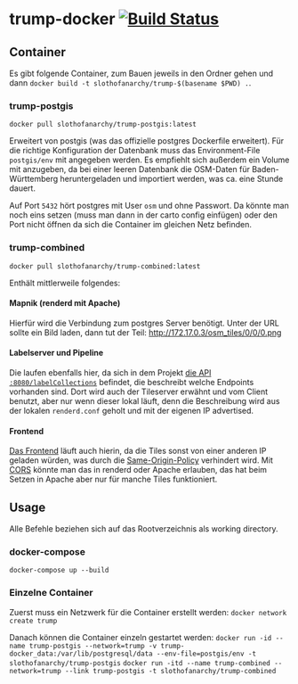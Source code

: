# trump-docker [![Build Status](https://travis-ci.org/trump-fmi/trump-docker.svg?branch=master)](https://travis-ci.org/trump-fmi/trump-docker)

## Container
Es gibt folgende Container, zum Bauen jeweils in den Ordner gehen und dann `docker build -t slothofanarchy/trump-$(basename $PWD) .`.

### trump-postgis
`docker pull slothofanarchy/trump-postgis:latest`

Erweitert von postgis (was das offizielle postgres Dockerfile erweitert).
Für die richtige Konfiguration der Datenbank muss das Environment-File `postgis/env` mit angegeben werden.
Es empfiehlt sich außerdem ein Volume mit anzugeben, da bei einer leeren Datenbank die OSM-Daten für Baden-Württemberg heruntergeladen und importiert werden, was ca. eine Stunde dauert.

Auf Port `5432` hört postgres mit User `osm` und ohne Passwort.
Da könnte man noch eins setzen (muss man dann in der carto config einfügen) oder den Port nicht öffnen da sich die Container im gleichen Netz befinden.

### trump-combined
`docker pull slothofanarchy/trump-combined:latest`

Enthält mittlerweile folgendes:

#### Mapnik (renderd mit Apache)
Hierfür wird die Verbindung zum postgres Server benötigt.
Unter der URL sollte ein Bild laden, dann tut der Teil: http://172.17.0.3/osm_tiles/0/0/0.png

#### Labelserver und Pipeline
Die laufen ebenfalls hier, da sich in dem Projekt [die API `:8080/labelCollections`](http://172.17.0.3:8080/labelCollections) befindet, die beschreibt welche Endpoints vorhanden sind.
Dort wird auch der Tileserver erwähnt und vom Client benutzt, aber nur wenn dieser lokal läuft, denn die Beschreibung wird aus der lokalen `renderd.conf` geholt und mit der eigenen IP advertised.

#### Frontend
[Das Frontend](http://172.17.0.3) läuft auch hierin, da die Tiles sonst von einer anderen IP geladen würden, was durch die [Same-Origin-Policy](https://de.wikipedia.org/wiki/Same-Origin-Policy) verhindert wird.
Mit [CORS](https://de.wikipedia.org/wiki/Cross-Origin_Resource_Sharing) könnte man das in renderd oder Apache erlauben, das hat beim Setzen in Apache aber nur für manche Tiles funktioniert.

## Usage

Alle Befehle beziehen sich auf das Rootverzeichnis als working directory.

### docker-compose

`docker-compose up --build`

### Einzelne Container

Zuerst muss ein Netzwerk für die Container erstellt werden: `docker network create trump`

Danach können die Container einzeln gestartet werden:
`docker run -id --name trump-postgis --network=trump -v trump-docker_data:/var/lib/postgresql/data --env-file=postgis/env -t slothofanarchy/trump-postgis`
`docker run -itd --name trump-combined --network=trump --link trump-postgis -t slothofanarchy/trump-combined`
